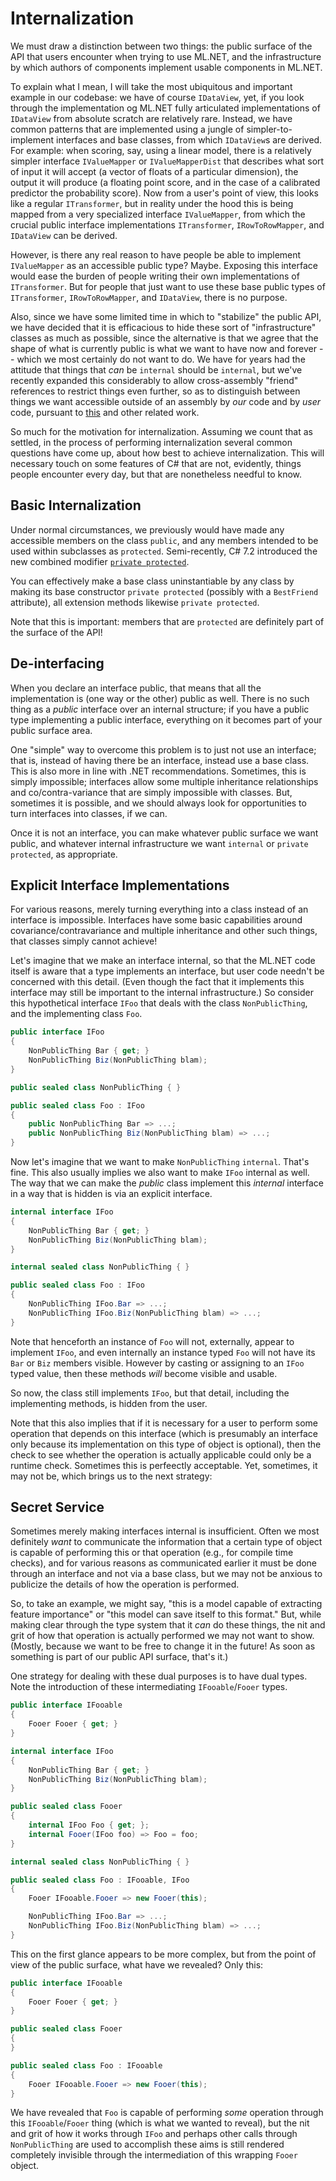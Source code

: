# Internalization

We must draw a distinction between two things: the public surface of the API
that users encounter when trying to use ML.NET, and the infrastructure by
which authors of components implement usable components in ML.NET.

To explain what I mean, I will take the most ubiquitous and important example
in our codebase: we have of course `IDataView`, yet, if you look through the
implementation og ML.NET fully articulated implementations of `IDataView` from
absolute scratch are relatively rare. Instead, we have common patterns that
are implemented using a jungle of simpler-to-implement interfaces and base
classes, from which `IDataView`s are derived. For example: when scoring, say,
using a linear model, there is a relatively simpler interface `IValueMapper`
or `IValueMapperDist` that describes what sort of input it will accept (a
vector of floats of a particular dimension), the output it will produce (a
floating point score, and in the case of a calibrated predictor the
probability score). Now from a user's point of view, this looks like a regular
`ITransformer`, but in reality under the hood this is being mapped from a very
specialized interface `IValueMapper`, from which the crucial public interface
implementations `ITransformer`, `IRowToRowMapper`, and `IDataView` can be
derived.

However, is there any real reason to have people be able to implement
`IValueMapper` as an accessible public type? Maybe. Exposing this interface
would ease the burden of people writing their own implementations of
`ITransformer`. But for people that just want to use these base public types
of `ITransformer`, `IRowToRowMapper`, and `IDataView`, there is no purpose.

Also, since we have some limited time in which to "stabilize" the public API,
we have decided that it is efficacious to hide these sort of "infrastructure"
classes as much as possible, since the alternative is that we agree that the
shape of what is currently public is what we want to have now and forever --
which we most certainly do not want to do. We have for years had the attitude
that things that *can* be `internal` should be `internal`, but we've recently
expanded this considerably to allow cross-assembly "friend" references to
restrict things even further, so as to distinguish between things we want
accessible outside of an assembly by *our* code and by *user* code, pursuant
to [this](https://github.com/dotnet/machinelearning/pull/1520) and other
related work.

So much for the motivation for internalization. Assuming we count that as
settled, in the process of performing internalization several common questions
have come up, about how best to achieve internalization. This will necessary
touch on some features of C# that are not, evidently, things people encounter
every day, but that are nonetheless needful to know.

## Basic Internalization

Under normal circumstances, we previously would have made any accessible
members on the class `public`, and any members intended to be used within
subclasses as `protected`. Semi-recently, C# 7.2 introduced the new combined
modifier [`private
protected`](https://docs.microsoft.com/en-us/dotnet/csharp/language-reference/keywords/private-protected).

You can effectively make a base class uninstantiable by any class by making
its base constructor `private protected` (possibly with a `BestFriend`
attribute), all extension methods likewise `private protected`.

Note that this is important: members that are `protected` are definitely part
of the surface of the API!

## De-interfacing

When you declare an interface public, that means that all the implementation
is (one way or the other) public as well. There is no such thing as a *public*
interface over an internal structure; if you have a public type implementing a
public interface, everything on it becomes part of your public surface area.

One "simple" way to overcome this problem is to just not use an interface;
that is, instead of having there be an interface, instead use a base class.
This is also more in line with .NET recommendations. Sometimes, this is simply
impossible; interfaces allow some multiple inheritance relationships and
co/contra-variance that are simply impossible with classes. But, sometimes it
is possible, and we should always look for opportunities to turn interfaces
into classes, if we can.

Once it is not an interface, you can make whatever public surface we want
public, and whatever internal infrastructure we want `internal` or `private
protected`, as appropriate.

## Explicit Interface Implementations

For various reasons, merely turning everything into a class instead of an
interface is impossible. Interfaces have some basic capabilities around
covariance/contravariance and multiple inheritance and other such things, that
classes simply cannot achieve!

Let's imagine that we make an interface internal, so that the ML.NET code
itself is aware that a type implements an interface, but user code needn't be
concerned with this detail. (Even though the fact that it implements this
interface may still be important to the internal infrastructure.) So consider
this hypothetical interface `IFoo` that deals with the class `NonPublicThing`,
and the implementing class `Foo`.

```csharp
public interface IFoo
{
    NonPublicThing Bar { get; }
    NonPublicThing Biz(NonPublicThing blam);
}

public sealed class NonPublicThing { }

public sealed class Foo : IFoo
{
    public NonPublicThing Bar => ...;
    public NonPublicThing Biz(NonPublicThing blam) => ...;
}
```

Now let's imagine that we want to make `NonPublicThing` `internal`. That's
fine. This also usually implies we also want to make `IFoo` internal as well.
The way that we can make the *public* class implement this *internal*
interface in a way that is hidden is via an explicit interface.

```csharp
internal interface IFoo
{
    NonPublicThing Bar { get; }
    NonPublicThing Biz(NonPublicThing blam);
}

internal sealed class NonPublicThing { }

public sealed class Foo : IFoo
{
    NonPublicThing IFoo.Bar => ...;
    NonPublicThing IFoo.Biz(NonPublicThing blam) => ...;
}
```

Note that henceforth an instance of `Foo` will not, externally, appear to
implement `IFoo`, and even internally an instance typed `Foo` will not have
its `Bar` or `Biz` members visible. However by casting or assigning to an
`IFoo` typed value, then these methods *will* become visible and usable.

So now, the class still implements `IFoo`, but that detail, including the
implementing methods, is hidden from the user.

Note that this also implies that if it is necessary for a user to perform some
operation that depends on this interface (which is presumably an interface
only because its implementation on this type of object is optional), then the
check to see whether the operation is actually applicable could only be a
runtime check. Sometimes this is perfeectly acceptable. Yet, sometimes, it may
not be, which brings us to the next strategy:

## Secret Service

Sometimes merely making interfaces internal is insufficient. Often we most
definitely *want* to communicate the information that a certain type of object
is capable of performing this or that operation (e.g., for compile time
checks), and for various reasons as communicated earlier it must be done
through an interface and not via a base class, but we may not be anxious to
publicize the details of how the operation is performed.

So, to take an example, we might say, "this is a model capable of extracting
feature importance" or "this model can save itself to this format." But,
while making clear through the type system that it *can* do these things, the
nit and grit of how that operation is actually performed we may not want to
show. (Mostly, because we want to be free to change it in the future! As soon
as something is part of our public API surface, that's it.)

One strategy for dealing with these dual purposes is to have dual types. Note
the introduction of these intermediating `IFooable`/`Fooer` types.

```csharp
public interface IFooable
{
    Fooer Fooer { get; }
}

internal interface IFoo
{
    NonPublicThing Bar { get; }
    NonPublicThing Biz(NonPublicThing blam);
}

public sealed class Fooer
{
    internal IFoo Foo { get; };
    internal Fooer(IFoo foo) => Foo = foo;
}

internal sealed class NonPublicThing { }

public sealed class Foo : IFooable, IFoo
{
    Fooer IFooable.Fooer => new Fooer(this);

    NonPublicThing IFoo.Bar => ...;
    NonPublicThing IFoo.Biz(NonPublicThing blam) => ...;
}
```

This on the first glance appears to be more complex, but from the point of
view of the public surface, what have we revealed? Only this:

```csharp
public interface IFooable
{
    Fooer Fooer { get; }
}

public sealed class Fooer
{
}

public sealed class Foo : IFooable
{
    Fooer IFooable.Fooer => new Fooer(this);
}
```

We have revealed that `Foo` is capable of performing *some* operation through
this `IFooable`/`Fooer` thing (which is what we wanted to reveal), but the nit
and grit of how it works through `IFoo` and perhaps other calls through
`NonPublicThing` are used to accomplish these aims is still rendered
completely invisible through the intermediation of this wrapping `Fooer`
object.
